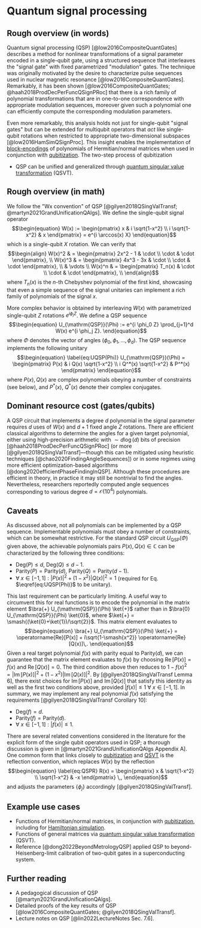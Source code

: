 # Quantum signal processing

## Rough overview (in words)

Quantum signal processing (QSP) [@low2016CompositeQuantGates] describes a method for nonlinear transformations of a signal parameter encoded in a single-qubit gate, using a structured sequence that interleaves the "signal gate" with fixed parametrized "modulation" gates. The technique was originally motivated by the desire to characterize pulse sequences used in nuclear magnetic resonance [@low2016CompositeQuantGates]. Remarkably, it has been shown [@low2016CompositeQuantGates; @haah2018ProdDecPerFuncQSignPRoc] that there is a rich family of polynomial transformations that are in one-to-one correspondence with appropriate modulation sequences, moreover given such a polynomial one can efficiently compute the corresponding modulation parameters.


Even more remarkably, this analysis holds not just for single-qubit "signal gates" but can be extended for multiqubit operators that *act* like single-qubit rotations when restricted to appropriate two-dimensional subspaces [@low2016HamSimQSignProc]. This insight enables the implementation of [block-encodings](../../quantum-algorithmic-primitives/quantum-linear-algebra/block-encodings.md#block-encodings) of polynomials of Hermitian/normal matrices when used in conjunction with [qubitization](../../quantum-algorithmic-primitives/quantum-linear-algebra/qubitization.md#qubitization). The two-step process of qubitization


+ QSP can be unified and generalized through [quantum singular value transformation](../../quantum-algorithmic-primitives/quantum-linear-algebra/quantum-singular-value-transformation.md#quantum-singular-value-transformation) (QSVT).


## Rough overview (in math)

We follow the "Wx convention" of QSP [@gilyen2018QSingValTransf; @martyn2021GrandUnificationQAlgs]. We define the single-qubit signal operator $$\begin{equation} W(x) := \begin{pmatrix} x & i \sqrt{1-x^2} \\ i \sqrt{1-x^2} & x \end{pmatrix} = e^{i \arccos(x) X} \end{equation}$$ which is a single-qubit $X$ rotation. We can verify that $$\begin{align} W(x)^2 & = \begin{pmatrix} 2x^2 - 1 & \cdot \\ \cdot & \cdot \end{pmatrix}, \\
W(x)^3 & = \begin{pmatrix} 4x^3 - 3x & \cdot \\ \cdot & \cdot \end{pmatrix}, \\
& \vdots \\
W(x)^n & = \begin{pmatrix} T_n(x) & \cdot \\ \cdot & \cdot \end{pmatrix}, \\
\end{align}$$ where $T_n(x)$ is the $n$-th Chebyshev polynomial of the first kind, showcasing that even a simple sequence of the signal unitaries can implement a rich family of polynomials of the signal $x$.


More complex behavior is obtained by interleaving $W(x)$ with parametrized single-qubit $Z$ rotations $e^{i \phi_j Z}$. We define a QSP sequence $$\begin{equation} U_{\mathrm{QSP}}(\Phi) := e^{i \phi_0 Z} \prod_{j=1}^d W(x) e^{i \phi_j Z}. \end{equation}$$ where $\Phi$ denotes the vector of angles $(\phi_0,\phi_1,\ldots,\phi_d)$. The QSP sequence implements the following unitary $$\begin{equation} \label{eq:UQSP(Phi)} U_{\mathrm{QSP}}(\Phi) = \begin{pmatrix} P(x) & i Q(x) \sqrt{1-x^2} \\ i Q^*(x) \sqrt{1-x^2} & P^*(x) \end{pmatrix} \end{equation}$$ where $P(x), Q(x)$ are complex polynomials obeying a number of constraints (see below), and $P^*(x)$, $Q^*(x)$ denote their complex conjugates.


## Dominant resource cost (gates/qubits)

A QSP circuit that implements a degree $d$ polynomial in the signal parameter requires $d$ uses of $W(x)$ and $d+1$ fixed angle $Z$ rotations. There are efficient classical algorithms to determine the angles for a given target polynomial, either using high-precision arithmetic with $\sim d\log(d)$ bits of precision [@haah2018ProdDecPerFuncQSignPRoc] (or more [@gilyen2018QSingValTransf]—though this can be mitigated using heuristic techniques [@chao2020FindingAngleSequences]) or in some regimes using more efficient optimization-based algorithms [@dong2020efficientPhaseFindingInQSP]. Although these procedures are efficient in theory, in practice it may still be nontrivial to find the angles. Nevertheless, researchers reportedly computed angle sequences corresponding to various degree $d = \mathcal{O}\left( 10^4 \right)$ polynomials.


## Caveats

As discussed above, not all polynomials can be implemented by a QSP sequence. Implementable polynomials must obey a number of constraints, which can be somewhat restrictive. For the standard QSP circuit $U_{\mathrm{QSP}}(\Phi)$ given above, the achievable polynomials pairs $P(x), Q(x) \in \mathbb{C}$ can be characterized by the following three conditions:


- $\mathrm{Deg}(P) \leq d$, $\mathrm{Deg}(Q) \leq d-1$.
- $\mathrm{Parity}(P) = \mathrm{Parity}(d)$, $\mathrm{Parity}(Q) = \mathrm{Parity}(d-1)$.
- $\forall~x \in [-1, 1]: |P(x)|^2 + (1-x^2) |Q(x)|^2 = 1$ (required for Eq. $\eqref{eq:UQSP(Phi)}$ to be unitary).


This last requirement can be particularly limiting. A useful way to circumvent this for real functions is to encode the polynomial in the matrix element $\bra{+} U_{\mathrm{QSP}}(\Phi) \ket{+}$ rather than in $\bra{0} U_{\mathrm{QSP}}(\Phi) \ket{0}$, where $\ket{+} = \smash{(\ket{0}+\ket{1})/\sqrt{2}}$. This matrix element evaluates to $$\begin{equation} \bra{+} U_{\mathrm{QSP}}(\Phi) \ket{+} = \operatorname{Re}[P(x)] + i\sqrt{1-\smash{x^2}} \operatorname{Re}[Q(x)]\,. \end{equation}$$ Given a real target polynomial $f(x)$ with parity equal to $\mathrm{Parity}(d)$, we can guarantee that the matrix element evaluates to $f(x)$ by choosing $\operatorname{Re}[P(x)] = f(x)$ and $\operatorname{Re}[Q(x)] = 0$. The third condition above then reduces to $1-f(x)^2 = \lvert \operatorname{Im}[P(x)]\rvert^2 + (1-x^2)\lvert \operatorname{Im}[Q(x)]\rvert^2$. By [@gilyen2018QSingValTransf Lemma 6], there exist choices for $\operatorname{Im}[P(x)]$ and $\operatorname{Im}[Q(x)]$ that satisfy this identity as well as the first two conditions above, provided $|f(x)| \leq 1~\forall~x \in [-1, 1]$. In summary, we may implement any real polynomial $f(x)$ satisfying the requirements [@gilyen2018QSingValTransf Corollary 10]:


- $\mathrm{Deg}(f) = d$.
- $\mathrm{Parity}(f) = \mathrm{Parity}(d)$.
- $\forall~x \in [-1, 1]: |f(x)| \leq 1$.


There are several related conventions considered in the literature for the explicit form of the single qubit operators used in QSP; a thorough discussion is given in [@martyn2021GrandUnificationQAlgs Appendix A]. One common form that links closely to [qubitization](../../quantum-algorithmic-primitives/quantum-linear-algebra/qubitization.md#qubitization) and [QSVT](../../quantum-algorithmic-primitives/quantum-linear-algebra/quantum-singular-value-transformation.md#quantum-singular-value-transformation) is the reflection convention, which replaces $W(x)$ by the reflection $$\begin{equation} \label{eq:QSPR} R(x) = \begin{pmatrix} x & \sqrt{1-x^2} \\ \sqrt{1-x^2} & -x \end{pmatrix} \,, \end{equation}$$ and adjusts the parameters $\{ \phi_j \}$ accordingly [@gilyen2018QSingValTransf].


## Example use cases

- Functions of Hermitian/normal matrices, in conjunction with [qubitization](../../quantum-algorithmic-primitives/quantum-linear-algebra/qubitization.md#qubitization), including for [Hamiltonian simulation](../../quantum-algorithmic-primitives/quantum-linear-algebra/quantum-signal-processing.md#quantum-signal-processingqubitization).
- Functions of general matrices via [quantum singular value transformation](../../quantum-algorithmic-primitives/quantum-linear-algebra/quantum-singular-value-transformation.md#quantum-singular-value-transformation) (QSVT).
- Reference [@dong2022BeyondMetrologyQSP] applied QSP to beyond-Heisenberg-limit calibration of two-qubit gates in a superconducting system.


## Further reading

- A pedagogical discussion of QSP [@martyn2021GrandUnificationQAlgs].
- Detailed proofs of the key results of QSP [@low2016CompositeQuantGates; @gilyen2018QSingValTransf].
- Lecture notes on QSP [@lin2022LectureNotes Sec. 7.6]. 





